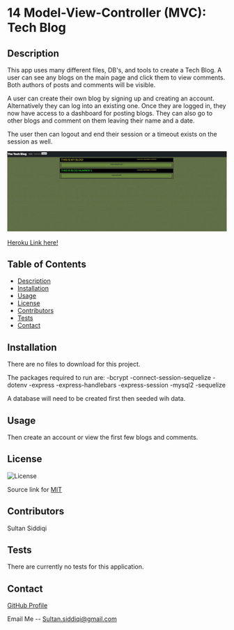 # 14 Model-View-Controller (MVC): Tech Blog

## Description

This app uses many different files, DB's, and tools to create a Tech Blog. A user can see any blogs on the main page and click them to view comments. Both authors of posts and comments will be visible.

A user can create their own blog by signing up and creating an account. Alternatively they can log into an existing one.
Once they are  logged in, they now have access to a dashboard for posting blogs. They can also go to other blogs and comment on them leaving their name and a date. 

The user then can logout and end their session or a timeout exists on the session as well. 
   
![Screenshot of APP](./assets/images/Tech-blog-screen.png)

[Heroku Link here!]()



## Table of Contents
- [Description](#description)
- [Installation](#installation)
- [Usage](#usage)
- [License](#license)
- [Contributors](#contributors)
- [Tests](#tests)
- [Contact](#contact)

## Installation

There are no files to download for this project.

The packages required to run are:
-bcrypt
-connect-session-sequelize
-dotenv
-express
-express-handlebars
-express-session
-mysql2
-sequelize 

A database will need to be created first then seeded wih data. 

## Usage

Then create an account or view the first few blogs and comments.  


## License

![License](https://img.shields.io/badge/License-MIT-yellow.svg)

Source link for [MIT](https://opensource.org/licenses/MIT)

## Contributors

Sultan Siddiqi

## Tests

There are currently no tests for this application.  

## Contact

[GitHub Profile](https://github.com/sultansiddiqi)

Email Me -- Sultan.siddiqi@gmail.com